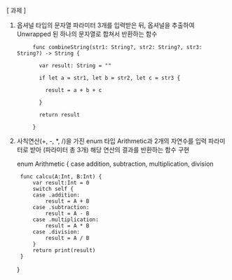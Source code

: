 [ 과제 ]
1. 옵셔널 타입의 문자열 파라미터 3개를 입력받은 뒤, 옵셔널을 추출하여 Unwrapped 된 하나의 문자열로 합쳐서 반환하는 함수


			func combineString(str1: String?, str2: String?, str3: String?) -> String {
			
			  var result: String = ""
			
			  if let a = str1, let b = str2, let c = str3 {
			
			    result = a + b + c
			
			  }
			
			  return result
			
			}


2. 사칙연산(+, -, *, /)을 가진 enum 타입 Arithmetic과 2개의 자연수를 입력 파라미터로 받아 (파라미터 총 3개) 해당 연산의 결과를 반환하는 함수 구현


	enum Arithmetic {
	    case addition, subtraction, multiplication, division
	    
	    func calcu(A:Int, B:Int) {
	        var result:Int = 0
	        switch self {
	        case .addition:
	            result = A + B
	        case .subtraction:
	            result = A - B
	        case .multiplication:
	            result = A * B
	        case .division:
	            result = A / B
	        }
	        return print(result)
	    }
	}